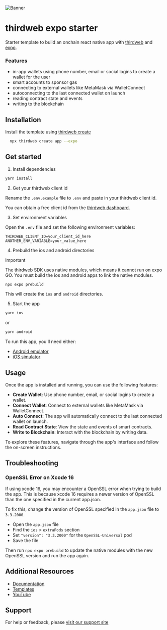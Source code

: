 ![Banner](https://github.com/thirdweb-example/thirdweb-auth-express/assets/17715009/06383e68-9c65-4265-8505-e88e573443f9)
# thirdweb expo starter

Starter template to build an onchain react native app with [thirdweb](https://thirdweb.com/) and [expo](https://expo.dev/).

### Features

- in-app wallets using phone number, email or social logins to create a wallet for the user
- smart accounts to sponsor gas
- connecting to external wallets like MetaMask via WalletConnect
- autoconnecting to the last connected wallet on launch
- reading contract state and events
- writing to the blockchain

## Installation

Install the template using [thirdweb create](https://portal.thirdweb.com/cli/create)

```bash
  npx thirdweb create app --expo
```

## Get started

1. Install dependencies

```bash
yarn install
```

2. Get your thirdweb client id

Rename the `.env.example` file to `.env` and paste in your thirdweb client id.

You can obtain a free client id from the [thirdweb dashboard](https://thirdweb.com/dashboard/settings).

3. Set environment variables

Open the `.env` file and set the following environment variables:

```plaintext
THIRDWEB_CLIENT_ID=your_client_id_here
ANOTHER_ENV_VARIABLE=your_value_here
```

4. Prebuild the ios and android directories


> [!IMPORTANT]  
> The thirdweb SDK uses native modules, which means it cannot run on expo GO. You must build the ios and android apps to link the native modules.

```bash
npx expo prebuild
```

This will create the `ios` and `android` directories.

5. Start the app

```bash
yarn ios
```

or

```bash
yarn android
```

To run this app, you'll need either:

- [Android emulator](https://docs.expo.dev/workflow/android-studio-emulator/)
- [iOS simulator](https://docs.expo.dev/workflow/ios-simulator/)

## Usage

Once the app is installed and running, you can use the following features:

- **Create Wallet**: Use phone number, email, or social logins to create a wallet.
- **Connect Wallet**: Connect to external wallets like MetaMask via WalletConnect.
- **Auto Connect**: The app will automatically connect to the last connected wallet on launch.
- **Read Contract State**: View the state and events of smart contracts.
- **Write to Blockchain**: Interact with the blockchain by writing data.

To explore these features, navigate through the app's interface and follow the on-screen instructions.

## Troubleshooting

### OpenSSL Error on Xcode 16

If using xcode 16, you may encounter a OpenSSL error when trying to build the app. This is because xcode 16 requires a newer version of OpenSSL than the one specified in the current app.json.

To fix this, change the version of OpenSSL specified in the `app.json` file to `3.3.2000`.

- Open the `app.json` file
- Find the `ios` > `extraPods` section
- Set `"version": "3.3.2000"` for the `OpenSSL-Universal` pod
- Save the file

Then run `npx expo prebuild` to update the native modules with the new OpenSSL version and run the app again.

## Additional Resources

- [Documentation](https://portal.thirdweb.com/typescript/v5)
- [Templates](https://thirdweb.com/templates)
- [YouTube](https://www.youtube.com/c/thirdweb)

## Support

For help or feedback, please [visit our support site](https://thirdweb.com/support)
